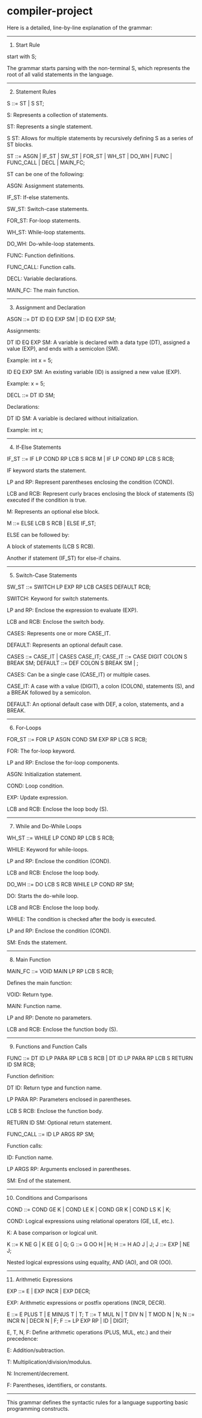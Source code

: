 # compiler-project
Here is a detailed, line-by-line explanation of the grammar:


---

1. Start Rule

start with S;

The grammar starts parsing with the non-terminal S, which represents the root of all valid statements in the language.



---

2. Statement Rules

S ::= ST | S ST;

S: Represents a collection of statements.

ST: Represents a single statement.

S ST: Allows for multiple statements by recursively defining S as a series of ST blocks.


ST ::= ASGN | IF_ST | SW_ST | FOR_ST | WH_ST | DO_WH | FUNC | FUNC_CALL | DECL | MAIN_FC;

ST can be one of the following:

ASGN: Assignment statements.

IF_ST: If-else statements.

SW_ST: Switch-case statements.

FOR_ST: For-loop statements.

WH_ST: While-loop statements.

DO_WH: Do-while-loop statements.

FUNC: Function definitions.

FUNC_CALL: Function calls.

DECL: Variable declarations.

MAIN_FC: The main function.




---

3. Assignment and Declaration

ASGN ::= DT ID EQ EXP SM | ID EQ EXP SM;

Assignments:

DT ID EQ EXP SM: A variable is declared with a data type (DT), assigned a value (EXP), and ends with a semicolon (SM).

Example: int x = 5;


ID EQ EXP SM: An existing variable (ID) is assigned a new value (EXP).

Example: x = 5;




DECL ::= DT ID SM;

Declarations:

DT ID SM: A variable is declared without initialization.

Example: int x;





---

4. If-Else Statements

IF_ST ::= IF LP COND RP LCB S RCB M | IF LP COND RP LCB S RCB;

IF keyword starts the statement.

LP and RP: Represent parentheses enclosing the condition (COND).

LCB and RCB: Represent curly braces enclosing the block of statements (S) executed if the condition is true.

M: Represents an optional else block.


M ::= ELSE LCB S RCB | ELSE IF_ST;

ELSE can be followed by:

A block of statements (LCB S RCB).

Another if statement (IF_ST) for else-if chains.




---

5. Switch-Case Statements

SW_ST ::= SWITCH LP EXP RP LCB CASES DEFAULT RCB;

SWITCH: Keyword for switch statements.

LP and RP: Enclose the expression to evaluate (EXP).

LCB and RCB: Enclose the switch body.

CASES: Represents one or more CASE_IT.

DEFAULT: Represents an optional default case.


CASES ::= CASE_IT | CASES CASE_IT;
CASE_IT ::= CASE DIGIT COLON S BREAK SM;
DEFAULT ::= DEF COLON S BREAK SM | ;

CASES: Can be a single case (CASE_IT) or multiple cases.

CASE_IT: A case with a value (DIGIT), a colon (COLON), statements (S), and a BREAK followed by a semicolon.

DEFAULT: An optional default case with DEF, a colon, statements, and a BREAK.



---

6. For-Loops

FOR_ST ::= FOR LP ASGN COND SM EXP RP LCB S RCB;

FOR: The for-loop keyword.

LP and RP: Enclose the for-loop components.

ASGN: Initialization statement.

COND: Loop condition.

EXP: Update expression.


LCB and RCB: Enclose the loop body (S).



---

7. While and Do-While Loops

WH_ST ::= WHILE LP COND RP LCB S RCB;

WHILE: Keyword for while-loops.

LP and RP: Enclose the condition (COND).

LCB and RCB: Enclose the loop body.


DO_WH ::= DO LCB S RCB WHILE LP COND RP SM;

DO: Starts the do-while loop.

LCB and RCB: Enclose the loop body.

WHILE: The condition is checked after the body is executed.

LP and RP: Enclose the condition (COND).

SM: Ends the statement.



---

8. Main Function

MAIN_FC ::= VOID MAIN LP RP LCB S RCB;

Defines the main function:

VOID: Return type.

MAIN: Function name.

LP and RP: Denote no parameters.

LCB and RCB: Enclose the function body (S).




---

9. Functions and Function Calls

FUNC ::= DT ID LP PARA RP LCB S RCB | DT ID LP PARA RP LCB S RETURN ID SM RCB;

Function definition:

DT ID: Return type and function name.

LP PARA RP: Parameters enclosed in parentheses.

LCB S RCB: Enclose the function body.

RETURN ID SM: Optional return statement.



FUNC_CALL ::= ID LP ARGS RP SM;

Function calls:

ID: Function name.

LP ARGS RP: Arguments enclosed in parentheses.

SM: End of the statement.




---

10. Conditions and Comparisons

COND ::= COND GE K | COND LE K | COND GR K | COND LS K | K;

COND: Logical expressions using relational operators (GE, LE, etc.).

K: A base comparison or logical unit.


K ::= K NE G | K EE G | G;
G ::= G OO H | H;
H ::= H AO J | J;
J ::= EXP | NE J;

Nested logical expressions using equality, AND (AO), and OR (OO).



---

11. Arithmetic Expressions

EXP ::= E | EXP INCR | EXP DECR;

EXP: Arithmetic expressions or postfix operations (INCR, DECR).


E ::= E PLUS T | E MINUS T | T;
T ::= T MUL N | T DIV N | T MOD N | N;
N ::= INCR N | DECR N | F;
F ::= LP EXP RP | ID | DIGIT;

E, T, N, F: Define arithmetic operations (PLUS, MUL, etc.) and their precedence:

E: Addition/subtraction.

T: Multiplication/division/modulus.

N: Increment/decrement.

F: Parentheses, identifiers, or constants.




---

This grammar defines the syntactic rules for a language supporting basic programming constructs.
